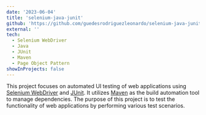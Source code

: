 ```yaml
---
date: '2023-06-04'
title: 'selenium-java-junit'
github: 'https://github.com/guedesrodriguezleonardo/selenium-java-junit'
external: ''
tech:
  - Selenium WebDriver
  - Java
  - JUnit
  - Maven
  - Page Object Pattern
showInProjects: false
---
```


This project focuses on automated UI testing of web applications using [Selenium WebDriver](https://www.selenium.dev/documentation/webdriver/) and [JUnit](https://junit.org/junit5/). It utilizes [Maven](https://maven.apache.org/) as the build automation tool to manage dependencies. The purpose of this project is to test the functionality of web applications by performing various test scenarios.
